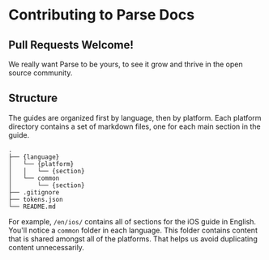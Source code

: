 # Contributing to Parse Docs

## Pull Requests Welcome!

We really want Parse to be yours, to see it grow and thrive in the open source community.

## Structure

The guides are organized first by language, then by platform. Each platform directory contains a set of markdown files, one for each main section in the guide.

    .
    ├── {language}
    │   └── {platform}
    │   │   └── {section}
    │   └── common
    │       └── {section}
    ├── .gitignore
    ├── tokens.json
    └── README.md

For example, `/en/ios/` contains all of sections for the iOS guide in English. You'll notice a `common` folder in each language. This folder contains content that is shared amongst all of the platforms. That helps us avoid duplicating content unnecessarily.

